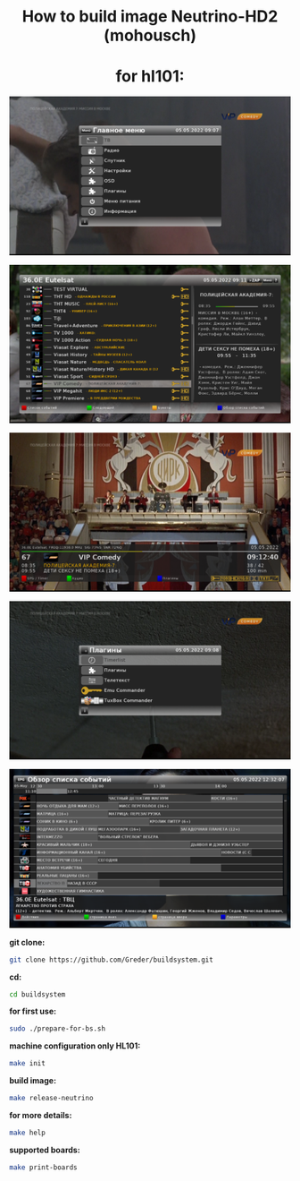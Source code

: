 <h1 align="center">How to build image Neutrino-HD2 (mohousch)</h1>
<h1 align="center">for hl101:</h1>

![](https://github.com/Greder/doc/blob/main/screenshot1.png)

![](https://github.com/Greder/doc/blob/main/screenshot4.png)

![](https://github.com/Greder/doc/blob/main/screenshot5.png)

![](https://github.com/Greder/doc/blob/main/screenshot2.png)

![](https://github.com/Greder/doc/blob/main/screenshot6.png)

**git clone:**
```bash
git clone https://github.com/Greder/buildsystem.git
```
**cd:**
```bash
cd buildsystem
```
**for first use:**
```bash
sudo ./prepare-for-bs.sh
```
**machine configuration only HL101:**
```bash
make init
```
**build image:**
```bash
make release-neutrino
```

**for more details:**
```bash
make help
```

**supported boards:**
```bash
make print-boards
```
